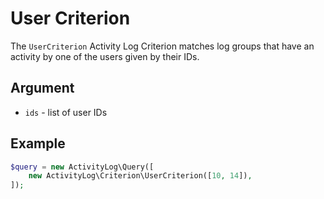 # User Criterion

The `UserCriterion` Activity Log Criterion
matches log groups that have an activity by one of the users given by their IDs.

## Argument

- `ids` - list of user IDs

## Example

```php
$query = new ActivityLog\Query([
    new ActivityLog\Criterion\UserCriterion([10, 14]),
]);
```
